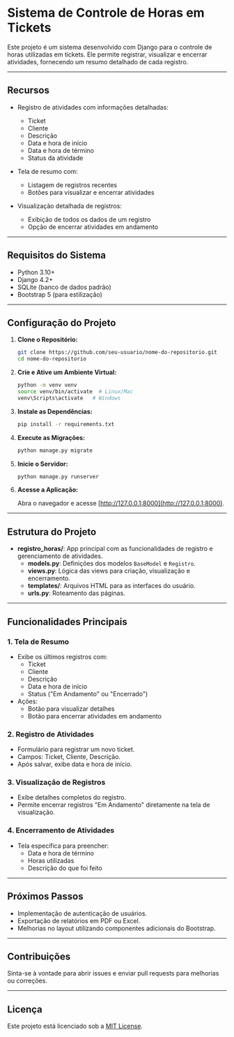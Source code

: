# Sistema de Controle de Horas em Tickets

Este projeto é um sistema desenvolvido com Django para o controle de horas utilizadas em tickets. Ele permite registrar, visualizar e encerrar atividades, fornecendo um resumo detalhado de cada registro.

---

## **Recursos**

- Registro de atividades com informações detalhadas:
  - Ticket
  - Cliente
  - Descrição
  - Data e hora de início
  - Data e hora de término
  - Status da atividade
  
- Tela de resumo com:
  - Listagem de registros recentes
  - Botões para visualizar e encerrar atividades
  
- Visualização detalhada de registros:
  - Exibição de todos os dados de um registro
  - Opção de encerrar atividades em andamento

---

## **Requisitos do Sistema**

- Python 3.10+
- Django 4.2+
- SQLite (banco de dados padrão)
- Bootstrap 5 (para estilização)

---

## **Configuração do Projeto**

1. **Clone o Repositório:**

   ```bash
   git clone https://github.com/seu-usuario/nome-do-repositorio.git
   cd nome-do-repositorio
   ```

2. **Crie e Ative um Ambiente Virtual:**

   ```bash
   python -m venv venv
   source venv/bin/activate  # Linux/Mac
   venv\Scripts\activate   # Windows
   ```

3. **Instale as Dependências:**

   ```bash
   pip install -r requirements.txt
   ```

4. **Execute as Migrações:**

   ```bash
   python manage.py migrate
   ```

5. **Inicie o Servidor:**

   ```bash
   python manage.py runserver
   ```

6. **Acesse a Aplicação:**

   Abra o navegador e acesse [http://127.0.0.1:8000](http://127.0.0.1:8000).

---

## **Estrutura do Projeto**

- **registro_horas/**: App principal com as funcionalidades de registro e gerenciamento de atividades.
  - **models.py**: Definições dos modelos `BaseModel` e `Registro`.
  - **views.py**: Lógica das views para criação, visualização e encerramento.
  - **templates/**: Arquivos HTML para as interfaces do usuário.
  - **urls.py**: Roteamento das páginas.

---

## **Funcionalidades Principais**

### **1. Tela de Resumo**
- Exibe os últimos registros com:
  - Ticket
  - Cliente
  - Descrição
  - Data e hora de início
  - Status ("Em Andamento" ou "Encerrado")
- Ações:
  - Botão para visualizar detalhes
  - Botão para encerrar atividades em andamento

### **2. Registro de Atividades**
- Formulário para registrar um novo ticket.
- Campos: Ticket, Cliente, Descrição.
- Após salvar, exibe data e hora de início.

### **3. Visualização de Registros**
- Exibe detalhes completos do registro.
- Permite encerrar registros "Em Andamento" diretamente na tela de visualização.

### **4. Encerramento de Atividades**
- Tela específica para preencher:
  - Data e hora de término
  - Horas utilizadas
  - Descrição do que foi feito

---

## **Próximos Passos**
- Implementação de autenticação de usuários.
- Exportação de relatórios em PDF ou Excel.
- Melhorias no layout utilizando componentes adicionais do Bootstrap.

---

## **Contribuições**

Sinta-se à vontade para abrir issues e enviar pull requests para melhorias ou correções.

---

## **Licença**

Este projeto está licenciado sob a [MIT License](LICENSE).

